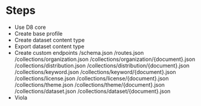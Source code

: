 # Steps

* Use D8 core
* Create base profile
* Create dataset content type
* Export dataset content type
* Create custom endpoints
  /schema.json
  /routes.json
  /collections/organization.json
  /collections/organization/{document}.json
  /collections/distribution.json
  /collections/distribution/{document}.json
  /collections/keyword.json
  /collections/keyword/{document}.json
  /collections/license.json
  /collections/license/{document}.json
  /collections/theme.json
  /collections/theme/{document}.json
  /collections/dataset.json
  /collections/dataset/{document}.json
* Viola
